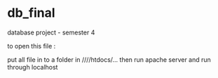 db_final
========

database project - semester 4


to open this file :

put all file in to a folder in ////htdocs/...
then run apache server and run through localhost
